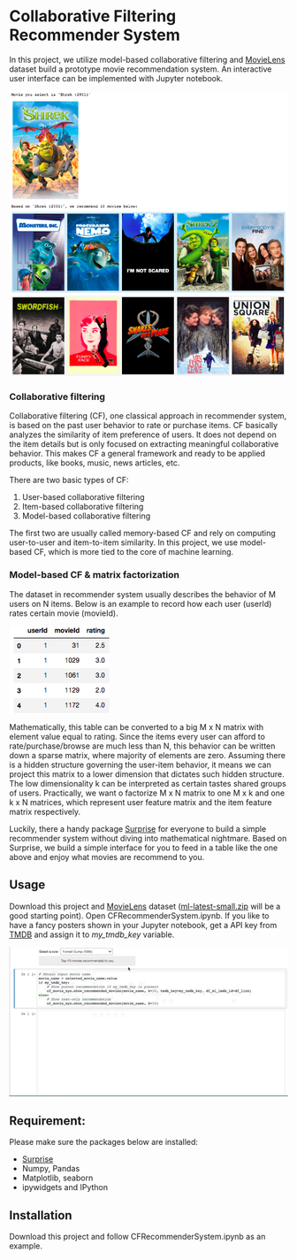 

# Collaborative Filtering Recommender System

In this project, we utilize model-based collaborative filtering and [MovieLens](https://grouplens.org/datasets/movielens/) dataset build a prototype movie recommendation system.  An interactive user interface can be implemented with Jupyter notebook.

![img1](./img/img1.png)

 

### Collaborative filtering

Collaborative filtering (CF), one classical approach in recommender system, is based on the past user behavior to rate or purchase items. CF basically analyzes the similarity of item preference of users. It does not depend on the item details but is only focused on extracting meaningful collaborative behavior. This makes CF a general framework and ready to be applied products, like books, music, news articles, etc.

There are two basic types of CF:

1. User-based collaborative filtering
2. Item-based collaborative filtering
3. Model-based collaborative filtering

The first two are usually called memory-based CF and rely on computing user-to-user and item-to-item similarity. In this project, we use model-based CF, which is more tied to the core of machine learning. 

### Model-based CF & matrix factorization

The dataset in recommender system usually describes the behavior of M users on N items. Below is an example to record how each user (userId) rates certain movie (movieId).

![img2](./img/img2.png)

Mathematically, this table can be converted to a big M x N matrix with element value equal to rating. Since the items every user can afford to rate/purchase/browse are much less than N, this behavior can be written down a sparse matrix, where majority of elements are zero. Assuming there is a hidden structure governing the user-item behavior, it means we can project  this matrix to a lower dimension that dictates such hidden structure. The low dimensionality k can be interpreted as certain tastes shared  groups of users. Practically, we want o factorize M x N matrix to one M x k and one k x N matrices, which represent user feature matrix and the item feature matrix respectively.

Luckily, there a handy package [Surprise](https://surprise.readthedocs.io/en/stable/) for everyone to build a simple recommender system without diving into mathematical nightmare. Based on Surprise, we build a simple interface for you to feed in a table like the one above and enjoy what movies are recommend to you.

## Usage

Download this project and  [MovieLens](https://grouplens.org/datasets/movielens/) dataset ([ml-latest-small.zip](http://files.grouplens.org/datasets/movielens/ml-latest-small.zip) will be a good starting point). Open  CFRecommenderSystem.ipynb. If you like to have a fancy posters shown in your Jupyter notebook, get a API key from [TMDB](https://www.themoviedb.org/documentation/api) and assign it to *my_tmdb_key* variable.

![click](./img/click.gif)



## Requirement:

Please make sure  the packages below are installed:

-  [Surprise](https://surprise.readthedocs.io/en/stable/)
- Numpy, Pandas
- Matplotlib, seaborn
- ipywidgets and IPython

## Installation

Download this project and follow CFRecommenderSystem.ipynb as an example.